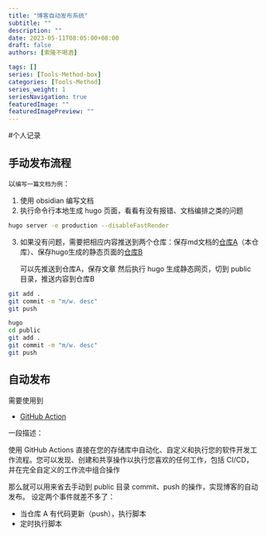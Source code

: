 ```yaml
---
title: "博客自动发布系统"
subtitle: ""
description: ""
date: 2023-05-11T08:05:00+08:00
draft: false
authors: [索隆不喝酒]

tags: []
series: [Tools-Method-box]
categories: [Tools-Method]
series_weight: 1
seriesNavigation: true
featuredImage: ""
featuredImagePreview: ""
---
```

<!--more-->
#个人记录 

## 手动发布流程

以`编写一篇文档为例`：

1.  使用 obsidian 编写文档
2.  执行命令行本地生成 hugo 页面，看看有没有报错、文档编排之类的问题

```sh
hugo server -e production --disableFastRender
```

3.  如果没有问题，需要把相应内容推送到两个仓库：保存md文档的[仓库A](https://github.com/904566722/study-blog)（本仓库）、保存hugo生成的静态页面的[仓库B](https://github.com/904566722/904566722.github.io)
    
    可以先推送到仓库A，保存文章 然后执行 hugo 生成静态网页，切到 public 目录，推送内容到仓库B
    
```sh
git add .
git commit -m "m/w. desc"
git push

hugo
cd public
git add .
git commit -m "m/w. desc"
git push
```


## 自动发布

需要使用到
- [GitHub Action](https://github.com/features/actions)

一段描述：

使用 GitHub Actions 直接在您的存储库中自动化、自定义和执行您的软件开发工作流程。您可以发现、创建和共享操作以执行您喜欢的任何工作，包括 CI/CD，并在完全自定义的工作流中组合操作

那么就可以用来省去手动到 public 目录 commit、push 的操作，实现博客的自动发布。
设定两个事件就差不多了：
- 当仓库 A 有代码更新（push），执行脚本
- 定时执行脚本


